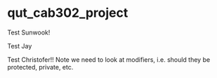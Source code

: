 # qut_cab302_project

Test Sunwook!

Test Jay

Test Christofer!! Note we need to look at modifiers,
i.e. should they be protected, private, etc.